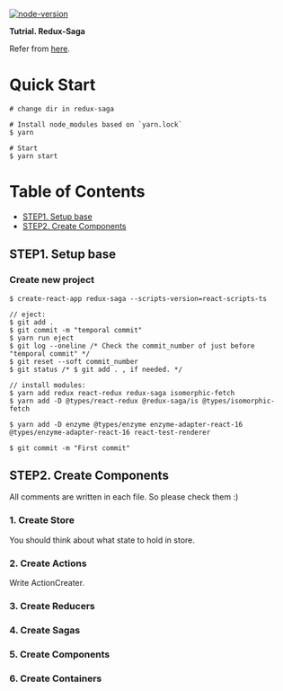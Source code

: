 [![node-version](https://img.shields.io/badge/node-10.13.0-brightgreen.svg)](https://github.com/nodejs/node)

**Tutrial. Redux-Saga**

Refer from [here](https://github.com/redux-saga/redux-saga/tree/master/examples/async).

# Quick Start

```console
# change dir in redux-saga

# Install node_modules based on `yarn.lock`
$ yarn

# Start
$ yarn start
```

# Table of Contents

* [STEP1. Setup base](#step1-setup-base)
* [STEP2. Create Components](#step2-create-components)

## STEP1. Setup base

### Create new project

```console
$ create-react-app redux-saga --scripts-version=react-scripts-ts

// eject:
$ git add .
$ git commit -m "temporal commit"
$ yarn run eject
$ git log --oneline /* Check the commit_number of just before "temporal commit" */
$ git reset --soft commit_number
$ git status /* $ git add . , if needed. */

// install modules:
$ yarn add redux react-redux redux-saga isomorphic-fetch
$ yarn add -D @types/react-redux @redux-saga/is @types/isomorphic-fetch

$ yarn add -D enzyme @types/enzyme enzyme-adapter-react-16 @types/enzyme-adapter-react-16 react-test-renderer

$ git commit -m "First commit"
```

## STEP2. Create Components

All comments are written in each file.
So please check them :)

### 1. Create Store

You should think about what state to hold in store.

### 2. Create Actions

Write ActionCreater.

### 3. Create Reducers

### 4. Create Sagas

### 5. Create Components

### 6. Create Containers